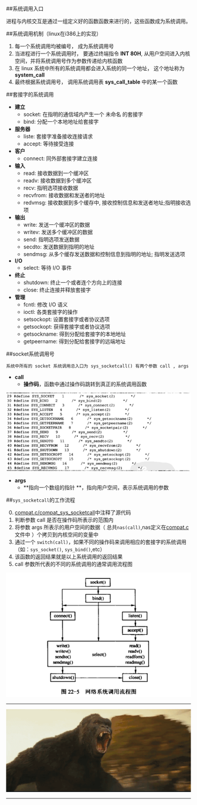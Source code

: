 
##系统调用入口

进程与内核交互是通过一组定义好的函数函数来进行的，这些函数成为系统调用。

##系统调用机制（linux在i386上的实现）

1.  每一个系统调用均被编号， 成为系统调用号
2.  当进程进行一个系统调用时， 要通过终端指令 **INT 80H**, 从用户空间进入内核空间，并将系统调用号作为参数传递给内核函数
3.  在 linux 系统中所有的系统调用都会进入系统的同一个地址， 这个地址称为 **system_call**
4.  最终根据系统调用号， 调用系统调用表 **sys_call_table** 中的某一个函数


##套接字的系统调用

- **建立**
	- socket:	 	在指明的通信域内产生一个 未命名 的套接字
	- bind:		 	分配一个本地地址给套接字
- **服务器** 	
	- liste:	 	套接字准备接收连接请求
	- accept:	 	等待接受连接
- **客户** 	
	- connect: 	 	同外部套接字建立连接
- **输入** 	
	- read:		 	接收数据到一个缓冲区
	- readv: 	 	接收数据到多个缓冲区
	- recv: 	 	指明选项接收数据
	- recvfrom:  	接收数据和发送者的地址
	- redvmsg:	 	接收数据到多个缓存中, 接收控制信息和发送者地址;指明接收选项
- **输出** 	
	- write:	 	发送一个缓冲区的数据
	- writev:	 	发送多个缓冲区的数据
	- send:		 	指明选项发送数据
	- secdto:	 	发送数据到指明的地址
	- sendmsg:	 	从多个缓存发送数据和控制信息到指明的地址; 指明发送选项
- **I/O**
	- select: 	 	等待 I/O 事件
- **终止** 	
	- shutdown:  	终止一个或者连个方向上的连接
	- close: 	 	终止连接并释放套接字
- **管理** 	
	- fcntl: 	 	修改 I/O 语义
	- ioctl:	 	各类套接字的操作
	- setsockopt:	设置套接字或者协议选项
	- getsockopt:	获得套接字或者协议选项
	- getsockname:	得到分配给套接字的本地地址
	- getpeername:	得到分配给套接字的远端地址


##socket系统调用号

	系统中所有的 socket 系统调用总入口为 sys_socketcall() 有两个参数 call , args

- **call**
	- **操作码**，函数中通过操作码跳转到真正的系统调用函数

![7.1_2](./pic/7.1_2.png)

- **args**
	- **指向一个数组的指针 **，指向用户空间，表示系统调用的参数


##`sys_socketcall`的工作流程

0. [compat.c/compat_sys_socketcall](./compat.c)中注释了源代码
1. 判断参数 call 是否在操作码所表示的范围内
2. 将参数 args 所表示的用户空间的数据（ 总共`nas(call)`,nas定义在[compat.c](./compat.c)文件中 ）个拷贝到内核空间的变量中
3. 通过一个 `switch(call)`，如果不同的操作码来调用相应的套接字的系统调用（如：`sys_socket()`, `sys_bind()`,etc）
4. 该函数的返回结果就是以上系统调用的返回结果
5. call 参数所代表的不同的系统调用的通常调用流程图

![7.1_3](./pic/7.1_3.png)


-----------------------------------------------------------------------


![ (≥o≤) ](./pic/kingkang.jpg)


-----------------------------------------------------------------------
